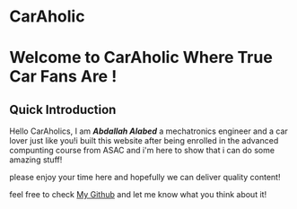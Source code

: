 # CarAholic
# Welcome to CarAholic Where True Car Fans Are !
## Quick Introduction
Hello CarAholics, I am ***Abdallah Alabed*** a mechatronics engineer and a car lover just like you!i built this website after being enrolled in the advanced compunting course from ASAC and i'm here to show that i can do some amazing stuff!

please enjoy your time here and hopefully we can deliver quality content!

feel free to check [My Github](https://github.com/abdallah-alabed) and let me know what you think about it!

